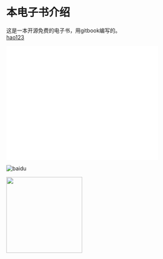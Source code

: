 # 本电子书介绍

这是一本开源免费的电子书，用gitbook编写的。<br>
[hao123](https://hao123.com)

<iframe src="//player.bilibili.com/player.html?aid=2147646&cid=3337981&page=1" scrolling="no" border="0" frameborder="no" framespacing="0" allowfullscreen="true" width="400" height="300"> </iframe>

![baidu](https://timgsa.baidu.com/timg?image&quality=80&size=b9999_10000&sec=1531842014842&di=410858f7ef8de20fd2ac6de19e73a35b&imgtype=0&src=http%3A%2F%2Flol.91danji.com%2FUploadFile%2F20141128%2F1417165228238101.jpg)

<img src="https://timgsa.baidu.com/timg?image&quality=80&size=b9999_10000&sec=1531842014842&di=410858f7ef8de20fd2ac6de19e73a35b&imgtype=0&src=http%3A%2F%2Flol.91danji.com%2FUploadFile%2F20141128%2F1417165228238101.jpg" width="200" height="200">